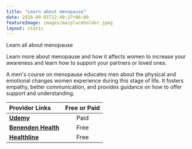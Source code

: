 ```yaml
---
title: "Learn about menopause"
date: 2020-09-01T12:49:27+06:00
featureImage: images/ma/placeholder.jpeg
layout: static
---
```


Learn all about menopause

Learn more about menopause and how it affects women to increase your awareness and learn how to support your partners or loved ones.

A men's course on menopause educates men about the physical and emotional changes women experience during this stage of life. It fosters empathy, better communication, and provides guidance on how to offer support and understanding.

| Provider Links      | Free or Paid  |  
| :-----------          | :--------------:      |  
| [**Udemy**](https://www.udemy.com/course/the-menopausefor-men/) | Paid | 
| [**Benenden Health**](https://www.benenden.co.uk/be-healthy/body/why-should-men-understand-menopause/) | Free  | 
| [**Healthline**](https://www.healthline.com/health/8-things-every-woman-wants-men-to-know-about-menopause) | Free  | 
  

<br/><br/>






